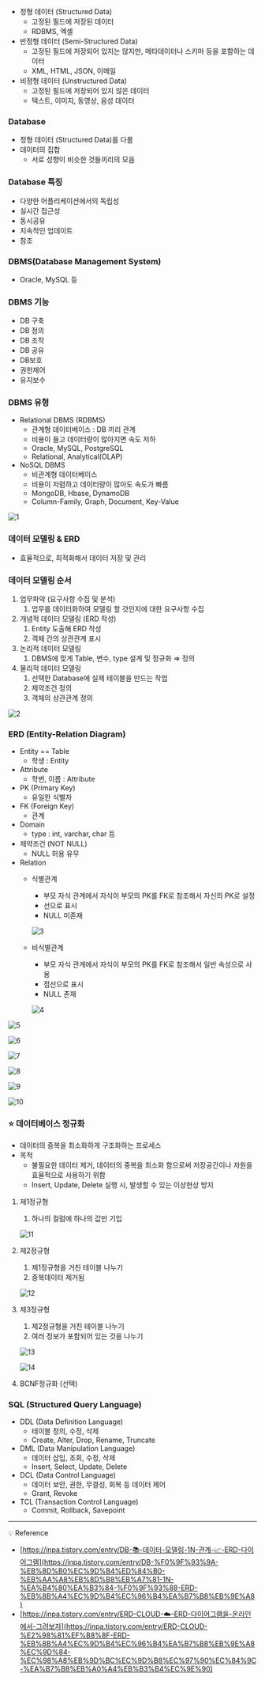 - 정형 데이터 (Structured Data)
    - 고정된 필드에 저장된 데이터
    - RDBMS, 엑셀
- 반정형 데이터 (Semi-Structured Data)
    - 고정된 필드에 저장되어 있지는 않지만, 메타데이터나 스키마 등을 포함하는 데이터
    - XML, HTML, JSON, 이메일
- 비정형 데이터 (Unstructured Data)
    - 고정된 필드에 저장되어 있지 않은 데이터
    - 텍스트, 이미지, 동영상, 음성 데이터

### Database
- 정형 데이터 (Structured Data)를 다룸
- 데이터의 집합
    - 서로 성향이 비슷한 것들끼리의 모음

### Database 특징

- 다양한 어플리케이션에서의 독립성
- 실시간 접근성
- 동시공유
- 지속적인 업데이트
- 참조

### DBMS(Database Management System)

- Oracle, MySQL 등

### DBMS 기능

- DB 구축
- DB 정의
- DB 조작
- DB 공유
- DB보호
- 권한제어
- 유지보수

### DBMS 유형

- Relational DBMS (RDBMS)
    - 관계형 데이터베이스 : DB 끼리 관계
    - 비용이 들고 데이터량이 많아지면 속도 저하
    - Oracle, MySQL, PostgreSQL
    - Relational, Analytical(OLAP)
- NoSQL DBMS
    - 비관계형 데이터베이스
    - 비용이 저렴하고 데이터량이 많아도 속도가 빠름
    - MongoDB, Hbase, DynamoDB
    - Column-Family, Graph, Document, Key-Value

![1](https://github.com/DaSeul-Seo/DataEngineering_Study/assets/67898022/f515cecf-5498-4596-92c3-446ec0342f39)

### 데이터 모델링 & ERD

- 효율적으로, 최적화해서 데이터 저장 및 관리

### 데이터 모델링 순서

1. 업무파악 (요구사항 수집 및 분석)
    1. 업무를 데이터화하여 모델링 할 것인지에 대한 요구사항 수집
2. 개념적 데이터 모델링 (ERD 작성)
    1. Entity 도출해 ERD 작성
    2. 객체 간의 상관관계 표시
3. 논리적 데이터 모델링
    1. DBMS에 맞게 Table, 변수, type 설계 및 정규화 ⇒ 정의
4. 물리적 데이터 모델링
    1. 선택한 Database에 실제 테이블을 만드는 작업
    2. 제약조건 정의
    3. 객체의 상관관계 정의

![2](https://github.com/DaSeul-Seo/DataEngineering_Study/assets/67898022/c639d001-0b42-46c2-a6a7-aebb0da03406)

### ERD (Entity-Relation Diagram)

- Entity == Table
    - 학생 : Entity
- Attribute
    - 학번, 이름 : Attribute
- PK (Primary Key)
    - 유일한 식별자
- FK (Foreign Key)
    - 관계
- Domain
    - type : int, varchar, char 등
- 제약조건 (NOT NULL)
    - NULL 허용 유무
- Relation
    - 식별관계
        - 부모 자식 관계에서 자식이 부모의 PK를 FK로 참조해서 자신의 PK로 설정
        - 선으로 표시
        - NULL 미존재
        
        ![3](https://github.com/DaSeul-Seo/DataEngineering_Study/assets/67898022/d9484b48-f26c-4b1c-90d8-3abe5e5bdbe1)

    - 비식별관계
        - 부모 자식 관계에서 자식이 부모의 PK를 FK로 참조해서 일반 속성으로 사용
        - 점선으로 표시
        - NULL 존재
        
        ![4](https://github.com/DaSeul-Seo/DataEngineering_Study/assets/67898022/8b10eaca-8516-4e44-b8ca-c56faf670d3a)


![5](https://github.com/DaSeul-Seo/DataEngineering_Study/assets/67898022/6e162410-1662-47d4-b4e0-fa746ca89a33)

![6](https://github.com/DaSeul-Seo/DataEngineering_Study/assets/67898022/5e6b1530-d2d7-40e3-ac22-957e5cae005a)

![7](https://github.com/DaSeul-Seo/DataEngineering_Study/assets/67898022/a707a219-5cf5-4ee1-9e13-860ab2675bb5)

![8](https://github.com/DaSeul-Seo/DataEngineering_Study/assets/67898022/66dc7ee5-1b8b-4629-b5f3-1f4d187bc505)

![9](https://github.com/DaSeul-Seo/DataEngineering_Study/assets/67898022/ee5910fc-cf30-4ccf-8232-be20c4f05c4e)

![10](https://github.com/DaSeul-Seo/DataEngineering_Study/assets/67898022/cb76be66-92aa-4736-91c8-385c336a98e6)


### ⭐ 데이터베이스 정규화

- 데이터의 중복을 최소화하게 구조화하는 프로세스
- 목적
    - 불필요한 데이터 제거, 데이터의 중복을 최소화 함으로써 저장공간이나 자원을 효율적으로 사용하기 위함
    - Insert, Update, Delete 실행 시, 발생할 수 있는 이상현상 방지
1. 제1정규형
    1. 하나의 컬럼에 하나의 값만 기입
    
    ![11](https://github.com/DaSeul-Seo/DataEngineering_Study/assets/67898022/6ac20542-7ee9-4ed5-9857-2b8b576a2d27)

2. 제2정규형
    1. 제1정규형을 거친 테이블 나누기
    2. 중복데이터 제거됨
    
    ![12](https://github.com/DaSeul-Seo/DataEngineering_Study/assets/67898022/3392ae28-c3d1-453c-a86c-3708ec6baf6c)

3. 제3정규형
    1. 제2정규형을 거친 테이블 나누기
    2. 여러 정보가 포함되어 있는 것을 나누기
    
    ![13](https://github.com/DaSeul-Seo/DataEngineering_Study/assets/67898022/2d2ff365-6163-4302-b797-c93b29071653)

    ![14](https://github.com/DaSeul-Seo/DataEngineering_Study/assets/67898022/ed29b923-7d5f-4cfd-92aa-c3b172c7abbd)

4. BCNF정규화 (선택)

### SQL (Structured Query Language)

- DDL (Data Definition Language)
    - 테이블 정의, 수정, 삭제
    - Create, Alter, Drop, Rename, Truncate
- DML (Data Manipulation Language)
    - 데이터 삽입, 조회, 수정, 삭제
    - Insert, Select, Update, Delete
- DCL (Data Control Language)
    - 데이터 보안, 권한, 무결성, 회복 등 데이터 제어
    - Grant, Revoke
- TCL (Transaction Control Language)
    - Commit, Rollback, Savepoint

--------------------------------
<aside>
💡 Reference

</aside>

- [https://inpa.tistory.com/entry/DB-📚-데이터-모델링-1N-관계-📈-ERD-다이어그램](https://inpa.tistory.com/entry/DB-%F0%9F%93%9A-%EB%8D%B0%EC%9D%B4%ED%84%B0-%EB%AA%A8%EB%8D%B8%EB%A7%81-1N-%EA%B4%80%EA%B3%84-%F0%9F%93%88-ERD-%EB%8B%A4%EC%9D%B4%EC%96%B4%EA%B7%B8%EB%9E%A8)
- [https://inpa.tistory.com/entry/ERD-CLOUD-☁️-ERD-다이어그램을-온라인에서-그려보자](https://inpa.tistory.com/entry/ERD-CLOUD-%E2%98%81%EF%B8%8F-ERD-%EB%8B%A4%EC%9D%B4%EC%96%B4%EA%B7%B8%EB%9E%A8%EC%9D%84-%EC%98%A8%EB%9D%BC%EC%9D%B8%EC%97%90%EC%84%9C-%EA%B7%B8%EB%A0%A4%EB%B3%B4%EC%9E%90)
